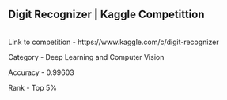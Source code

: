 <h2>Digit Recognizer | Kaggle Competittion</h2>
  <br>
  Link to competition - https://www.kaggle.com/c/digit-recognizer
  
  
  Category - Deep Learning and Computer Vision
  
  Accuracy - 0.99603
  
  Rank - Top 5%
<br>
